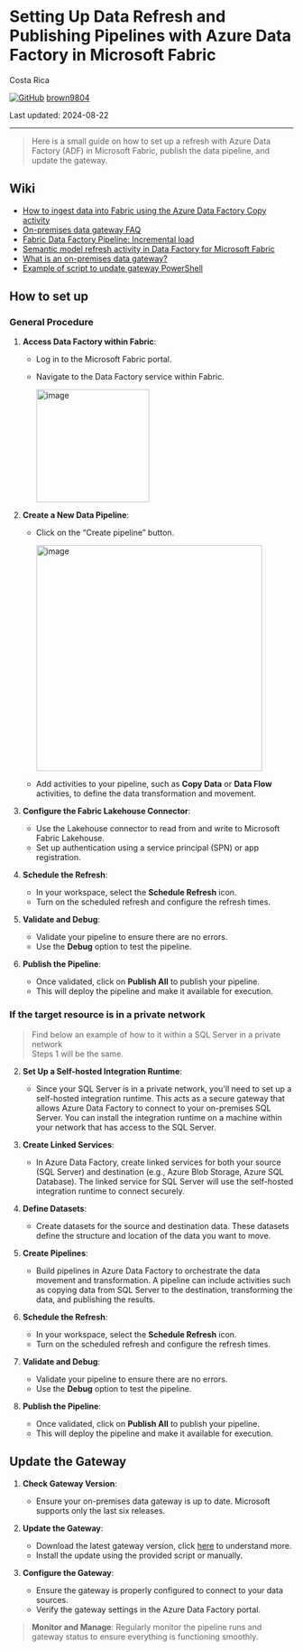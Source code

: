 # Setting Up Data Refresh and Publishing Pipelines with Azure Data Factory in Microsoft Fabric

Costa Rica

[![GitHub](https://img.shields.io/badge/--181717?logo=github&logoColor=ffffff)](https://github.com/)
[brown9804](https://github.com/brown9804)

Last updated: 2024-08-22

----------

> Here is a small guide on how to set up a refresh with Azure Data Factory (ADF) in Microsoft Fabric, publish the data pipeline, and update the gateway.

## Wiki 

- [How to ingest data into Fabric using the Azure Data Factory Copy activity](https://learn.microsoft.com/en-us/fabric/data-factory/how-to-ingest-data-into-fabric-from-azure-data-factory)
- [On-premises data gateway FAQ](https://learn.microsoft.com/en-us/data-integration/gateway/service-gateway-onprem-faq)
- [Fabric Data Factory Pipeline: Incremental load](https://community.fabric.microsoft.com/t5/Data-Pipelines/Fabric-Data-Factory-Pipeline-Incremental-load/m-p/3262598)
- [Semantic model refresh activity in Data Factory for Microsoft Fabric](https://learn.microsoft.com/en-us/fabric/data-factory/semantic-model-refresh-activity)
- [What is an on-premises data gateway?](https://learn.microsoft.com/en-us/data-integration/gateway/service-gateway-onprem)
- [Example of script to update gateway PowerShell](https://github.com/Azure/Azure-DataFactory/blob/main/SamplesV2/SelfHostedIntegrationRuntime/AutomationScripts/script-update-gateway.ps1)

## How to set up

### General Procedure 

1. **Access Data Factory within Fabric**:
    - Log in to the Microsoft Fabric portal.
    - Navigate to the Data Factory service within Fabric.
      
      <img width="200" alt="image" src="https://github.com/user-attachments/assets/3b57f63c-bb09-4f11-9012-06f59dfa4893">

2. **Create a New Data Pipeline**:
    - Click on the “Create pipeline” button.
    
      <img width="400" alt="image" src="https://github.com/user-attachments/assets/52cfe364-9022-47b0-a76d-33f78d85144e">
    
   - Add activities to your pipeline, such as **Copy Data** or **Data Flow** activities, to define the data transformation and movement.

3. **Configure the Fabric Lakehouse Connector**:
   - Use the Lakehouse connector to read from and write to Microsoft Fabric Lakehouse.
   - Set up authentication using a service principal (SPN) or app registration.

4. **Schedule the Refresh**:
   - In your workspace, select the **Schedule Refresh** icon.
   - Turn on the scheduled refresh and configure the refresh times.

5. **Validate and Debug**:
   - Validate your pipeline to ensure there are no errors.
   - Use the **Debug** option to test the pipeline.

6. **Publish the Pipeline**:
   - Once validated, click on **Publish All** to publish your pipeline.
   - This will deploy the pipeline and make it available for execution.


### If the target resource is in a private network

> Find below an example of how to it within a SQL Server in a private network <br/>
> Steps 1 will be the same.

2. **Set Up a Self-hosted Integration Runtime**:
    - Since your SQL Server is in a private network, you'll need to set up a self-hosted integration runtime. This acts as a secure gateway that allows Azure Data Factory to connect to your on-premises SQL Server. You can install the integration runtime on a machine within your network that has access to the SQL Server.

3. **Create Linked Services**:
    - In Azure Data Factory, create linked services for both your source (SQL Server) and destination (e.g., Azure Blob Storage, Azure SQL Database). The linked service for SQL Server will use the self-hosted integration runtime to connect securely.

4. **Define Datasets**:
    - Create datasets for the source and destination data. These datasets define the structure and location of the data you want to move.

5. **Create Pipelines**:
    - Build pipelines in Azure Data Factory to orchestrate the data movement and transformation. A pipeline can include activities such as copying data from SQL Server to the destination, transforming the data, and publishing the results.

6. **Schedule the Refresh**:
    - In your workspace, select the **Schedule Refresh** icon.
    - Turn on the scheduled refresh and configure the refresh times.

7. **Validate and Debug**:
    - Validate your pipeline to ensure there are no errors.
    - Use the **Debug** option to test the pipeline.

8. **Publish the Pipeline**:
    - Once validated, click on **Publish All** to publish your pipeline.
    - This will deploy the pipeline and make it available for execution.

## Update the Gateway

1. **Check Gateway Version**:
   - Ensure your on-premises data gateway is up to date. Microsoft supports only the last six releases.

2. **Update the Gateway**:
   - Download the latest gateway version, click [here](https://learn.microsoft.com/en-us/data-integration/gateway/service-gateway-install#download-and-install-a-standard-gateway) to understand more.
   - Install the update using the provided script or manually.

3. **Configure the Gateway**:
   - Ensure the gateway is properly configured to connect to your data sources.
   - Verify the gateway settings in the Azure Data Factory portal.

> **Monitor and Manage**: Regularly monitor the pipeline runs and gateway status to ensure everything is functioning smoothly.
